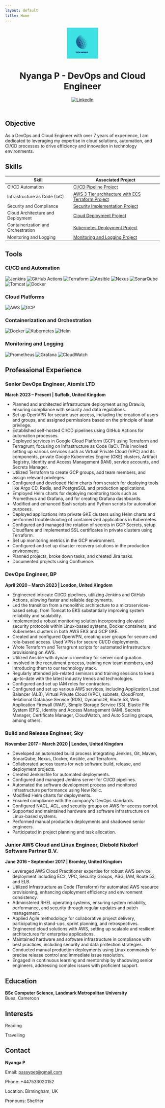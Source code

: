 ```yaml
---
layout: default
title: Home
---
```


<header>
  <img src="logo.png" alt="NP Logo" style="width: 100px; height: auto; display: block; margin: 0 auto;">
  <h1>Nyanga P - DevOps and Cloud Engineer</h1>
  <p>
    <a href="https://www.linkedin.com/in/nyanga-p-674721258/" target="_blank">
      <img src="https://img.shields.io/badge/-LinkedIn-0072b1?&style=for-the-badge&logo=linkedin&logoColor=white" alt="LinkedIn">
    </a>
  </p>
</header>

<section id="objective" class="home-section">
  <h2>Objective</h2>
  <p>As a DevOps and Cloud Engineer with over 7 years of experience, I am dedicated to leveraging my expertise in cloud solutions, automation, and CI/CD processes to drive efficiency and innovation in technology environments.</p>
</section>

<section id="skills" class="home-section">
  <h2>Skills</h2>
  <table>
    <thead>
      <tr>
        <th>Skill</th>
        <th>Associated Project</th>
      </tr>
    </thead>
    <tbody>
      <tr>
        <td>CI/CD Automation</td>
        <td><a href="https://github.com/m-pasima/CI-CD-Pipeline-Project">CI/CD Pipeline Project</a></td>
      </tr>
      <tr>
        <td>Infrastructure as Code (IaC)</td>
        <td><a href="https://github.com/m-pasima/Aws-terraform-multi-tier-application.git">AWS 3 Tier architecture with ECS Terraform Project</a></td>
      </tr>
      <tr>
        <td>Security and Compliance</td>
        <td><a href="https://github.com/m-pasima/Security-Implementation-Project.git">Security Implementation Project</a></td>
      </tr>
      <tr>
        <td>Cloud Architecture and Deployment</td>
        <td><a href="https://github.com/m-pasima/Cloud-Deployment-Project.git">Cloud Deployment Project</a></td>
      </tr>
      <tr>
        <td>Containerization and Orchestration</td>
        <td><a href="https://github.com/m-pasima/Kubernetes-Deployment-Project.git">Kubernetes Deployment Project</a></td>
      </tr>
      <tr>
        <td>Monitoring and Logging</td>
        <td><a href="https://github.com/m-pasima/Monitoring-and-Logging-Project.git">Monitoring and Logging Project</a></td>
      </tr>
    </tbody>
  </table>
</section>

<section id="tools" class="home-section">
  <h2>Tools</h2>
  <h3>CI/CD and Automation</h3>
  <p>
    <img src="https://img.shields.io/badge/-Jenkins-D24939?&style=for-the-badge&logo=Jenkins&logoColor=white" alt="Jenkins">
    <img src="https://img.shields.io/badge/-GitHub_Actions-2088FF?&style=for-the-badge&logo=GitHub-Actions&logoColor=white" alt="GitHub Actions">
    <img src="https://img.shields.io/badge/-Terraform-623CE4?&style=for-the-badge&logo=Terraform&logoColor=white" alt="Terraform">
    <img src="https://img.shields.io/badge/-Ansible-EE0000?&style=for-the-badge&logo=Ansible&logoColor=white" alt="Ansible">
    <img src="https://img.shields.io/badge/-Nexus-4E73B9?&style=for-the-badge&logo=Sonatype&logoColor=white" alt="Nexus">
    <img src="https://img.shields.io/badge/-SonarQube-4E9BCD?&style=for-the-badge&logo=SonarQube&logoColor=white" alt="SonarQube">
    <img src="https://img.shields.io/badge/-Tomcat-F8DC75?&style=for-the-badge&logo=Apache%20Tomcat&logoColor=black" alt="Tomcat">
    <img src="https://img.shields.io/badge/-Docker-2496ED?&style=for-the-badge&logo=Docker&logoColor=white" alt="Docker">
  </p>

  <h3>Cloud Platforms</h3>
  <p>
    <img src="https://img.shields.io/badge/-AWS-232F3E?&style=for-the-badge&logo=Amazon-AWS&logoColor=white" alt="AWS">
    <img src="https://img.shields.io/badge/-GCP-4285F4?&style=for-the-badge&logo=Google-Cloud&logoColor=white" alt="GCP">
  </p>

  <h3>Containerization and Orchestration</h3>
  <p>
    <img src="https://img.shields.io/badge/-Docker-2496ED?&style=for-the-badge&logo=Docker&logoColor=white" alt="Docker">
    <img src="https://img.shields.io/badge/-Kubernetes-326CE5?&style=for-the-badge&logo=Kubernetes&logoColor=white" alt="Kubernetes">
    <img src="https://img.shields.io/badge/-Helm-0F1689?&style=for-the-badge&logo=Helm&logoColor=white" alt="Helm">
  </p>

  <h3>Monitoring and Logging</h3>
  <p>
    <img src="https://img.shields.io/badge/-Prometheus-E6522C?&style=for-the-badge&logo=Prometheus&logoColor=white" alt="Prometheus">
    <img src="https://img.shields.io/badge/-Grafana-F46800?&style=for-the-badge&logo=Grafana&logoColor=white" alt="Grafana">
    <img src="https://img.shields.io/badge/-CloudWatch-FF9900?&style=for-the-badge&logo=Amazon%20AWS&logoColor=white" alt="CloudWatch">
  </p>
</section>

<section id="experience" class="home-section">
  <h2>Professional Experience</h2>
  <h3>Senior DevOps Engineer, Atomix LTD</h3>
  <p><strong>March 2023 – Present | Suffolk, United Kingdom</strong></p>
  <ul>
    <li>Planned and architected infrastructure deployment using Draw.io, ensuring compliance with security and data regulations.</li>
    <li>Set up OpenVPN for secure user access, including the creation of users and groups, and assigned permissions based on the principle of least privilege.</li>
    <li>Established self-hosted CI/CD pipelines using GitHub Actions for automation processes.</li>
    <li>Deployed services in Google Cloud Platform (GCP) using Terraform and Terragrunt, focusing on Infrastructure as Code (IaC). This involved setting up various services such as Virtual Private Cloud (VPC) and its components, private Google Kubernetes Engine (GKE) clusters, Artifact Registry, Identity and Access Management (IAM), service accounts, and Secrets Manager.</li>
    <li>Utilized Terraform to create GCP groups, add team members, and assign relevant privileges.</li>
    <li>Configured and developed Helm charts from scratch for deploying tools like Argo CD, Redis, and PostgreSQL and production applications.</li>
    <li>Employed Helm charts for deploying monitoring tools such as Prometheus and Grafana, and for creating Grafana dashboards.</li>
    <li>Modified and enhanced Bash scripts and Python scripts for automation purposes.</li>
    <li>Deployed applications into private GKE clusters using Helm charts and performed troubleshooting of containerized applications in Kubernetes.</li>
    <li>Configured and managed the rotation of secrets in GCP Secrets, setup Cloudflare and implemented SSL certificates in private clusters using Terraform.</li>
    <li>Set up monitoring metrics in the GCP environment.</li>
    <li>Configured and set up disaster recovery solutions in the production environment.</li>
    <li>Planned projects, broke down tasks, and created Jira tasks.</li>
    <li>Documented projects using Confluence.</li>
  </ul>

  <h3>DevOps Engineer, BP</h3>
  <p><strong>April 2020 – March 2023 | London, United Kingdom</strong></p>
  <ul>
    <li>Engineered intricate CI/CD pipelines, utilizing Jenkins and GitHub Actions, allowing faster and reliable deployments.</li>
    <li>Led the transition from a monolithic architecture to a microservices-based setup, from Tomcat to EKS substantially improving system reliability and scalability.</li>
    <li>Implemented a robust monitoring solution incorporating elevated security protocols within Linux-based systems, Docker containers, and Kubernetes clusters in both AWS EKS and GCP GKE.</li>
    <li>Created and configured OpenVPN, creating user groups for secure and role-based access. Used VPNs for secure CI/CD deployments.</li>
    <li>Wrote Terraform and Terragrunt scripts for automated infrastructure provisioning on AWS.</li>
    <li>Utilized Ansible with dynamic inventory for server configuration.</li>
    <li>Involved in the recruitment process, training new team members, and introducing them to our technology stack.</li>
    <li>Regularly attended job-related seminars and training sessions to keep up-to-date with the latest industry trends and technologies.</li>
    <li>Configured and set up IAM roles for contractors.</li>
    <li>Configured and set up various AWS services, including Application Load Balancer (ALB), Virtual Private Cloud (VPC), subnets, CloudFront, Relational Database Service (RDS), DynamoDB, Route 53, Web Application Firewall (WAF), Simple Storage Service (S3), Elastic File System (EFS), Identity and Access Management (IAM), Secrets Manager, Certificate Manager, CloudWatch, and Auto Scaling groups, among others.</li>
  </ul>

  <h3>Build and Release Engineer, Sky</h3>
  <p><strong>November 2017 – March 2020 | London, United Kingdom</strong></p>
  <ul>
    <li>Developed an automated build process integrating Jenkins, Git, Maven, SonarQube, Nexus, Docker, Ansible, and Terraform.</li>
    <li>Collaborated across teams for web software build, release, and deployment projects.</li>
    <li>Created Jenkinsfile for automated deployments.</li>
    <li>Configured and managed Jenkins server for CI/CD pipelines.</li>
    <li>Automated the software development process and monitored infrastructure performance using New Relic.</li>
    <li>Modified Helm charts for deployments.</li>
    <li>Ensured compliance with the company’s DevOps standards.</li>
    <li>Configured NACL, ACL, and security groups on AWS for access control.</li>
    <li>Supported and maintained hardware and software infrastructure on Linux-based systems.</li>
    <li>Performed manual production deployments and shadowed senior engineers.</li>
    <li>Participated in project planning and task allocation.</li>
  </ul>

  <h3>Junior AWS Cloud and Linux Engineer, Diebold Nixdorf Software Partner B.V.</h3>
  <p><strong>June 2016 – September 2017 | Bromley, United Kingdom</strong></p>
  <ul>
    <li>Leveraged AWS Cloud Practitioner expertise for robust AWS service deployment including EC2, VPC, Security Groups, ASG, IAM, Route 53, and ELB.</li>
    <li>Utilized Infrastructure as Code (Terraform) for automated AWS resource provisioning, enhancing deployment efficiency and environment consistency.</li>
    <li>Administered RHEL operating systems, ensuring system reliability, performance, and security through regular updates and patch management.</li>
    <li>Applied Agile methodology for collaborative project delivery, participating in stand-ups, sprint planning, and retrospectives.</li>
    <li>Engineered cloud solutions with AWS, setting up scalable and resilient architectures for enterprise applications.</li>
    <li>Maintained hardware and software infrastructure in compliance with best practices, including security and data protection strategies.</li>
    <li>Conducted manual production deployments using Linux commands for precise release control and immediate issue resolution.</li>
    <li>Engaged in continuous learning and mentorship by shadowing senior engineers, addressing complex issues with proficient support.</li>
  </ul>
</section>

<section id="education" class="home-section">
  <h2>Education</h2>
  <p><strong>BSc Computer Science, Landmark Metropolitan University</strong><br>Buea, Cameroon</p>
</section>

<section id="interests" class="home-section">
  <h2>Interests</h2>
  <p>Reading</p>
  <p>Travelling</p>
</section>

<section id="contact" class="home-section">
  <h2>Contact</h2>
  <p><strong>Nyanga P</strong></p>
  <p>Email: <a href="mailto:passypet@gmail.com">passypet@gmail.com</a></p>
  <p>Phone: +447533020152</p>
  <p>Location: Birmingham, UK</p>
  <p>Pronouns: She/Her</p>
</section>


